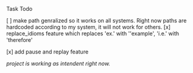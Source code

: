 Task Todo

[ ] make path genralized so it works on all systems. Right now paths are hardcoded according to my system, it will not work for others.
[x] replace_idioms feature which replaces 'ex.' with ''example', 'i.e.'
with 'therefore'

[x] add pause and replay feature

*project is working as intendent right now.*
